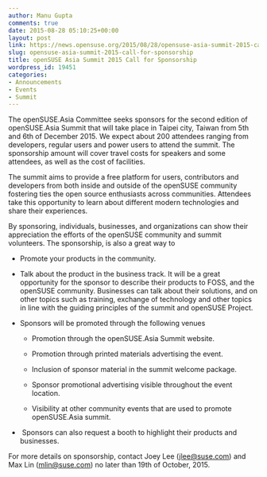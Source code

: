 ```yaml
---
author: Manu Gupta
comments: true
date: 2015-08-28 05:10:25+00:00
layout: post
link: https://news.opensuse.org/2015/08/28/opensuse-asia-summit-2015-call-for-sponsorship/
slug: opensuse-asia-summit-2015-call-for-sponsorship
title: openSUSE Asia Summit 2015 Call for Sponsorship
wordpress_id: 19451
categories:
- Announcements
- Events
- Summit
---
```


The openSUSE.Asia Committee seeks sponsors for the second edition of openSUSE.Asia Summit that will take place in Taipei city, Taiwan from 5th and 6th of December 2015. We expect about 200 attendees ranging from developers, regular users and power users to attend the summit. The sponsorship amount will cover travel costs for speakers and some attendees, as well as the cost of facilities.

<!-- more -->

The summit aims to provide a free platform for users, contributors and developers from both inside and outside of the openSUSE community fostering ties the open source enthusiasts across communities. Attendees take this opportunity to learn about different modern technologies and share their experiences.

By sponsoring, individuals, businesses, and organizations can show their appreciation the efforts of the openSUSE community and summit volunteers. The sponsorship, is also a great way to



	
  * Promote your products in the community.

	
  * Talk about the product in the business track. It will be a great opportunity for the sponsor to describe their products to FOSS, and the openSUSE community. Businesses can talk about their solutions, and on other topics such as training, exchange of technology and other topics in line with the guiding principles of the summit and openSUSE Project.

	
  * Sponsors will be promoted through the following venues

	
    * Promotion through the openSUSE.Asia Summit website.

	
    * Promotion through printed materials advertising the event.

	
    * Inclusion of sponsor material in the summit welcome package.

	
    * Sponsor promotional advertising visible throughout the event location.

	
    * Visibility at other community events that are used to promote openSUSE.Asia summit.




	
  *  Sponsors can also request a booth to highlight their products and businesses.


For more details on sponsorship, contact Joey Lee (jlee@suse.com) and Max Lin (mlin@suse.com) no later than 19th of October, 2015.
